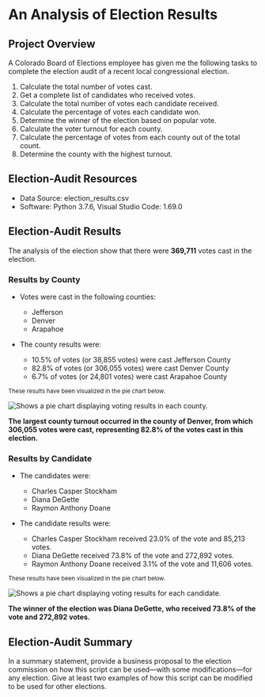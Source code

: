 # An Analysis of Election Results



## Project Overview

A Colorado Board of Elections employee has given me the following tasks to complete the election audit of a recent local congressional election.

1. Calculate the total number of votes cast.
2. Get a complete list of candidates who received votes.
3. Calculate the total number of votes each candidate received.
4. Calculate the percentage of votes each candidate won.
5. Determine the winner of the election based on popular vote.
6. Calculate the voter turnout for each county.
7. Calculate the percentage of votes from each county out of the total count.
8. Determine the county with the highest turnout.



## Election-Audit Resources

- Data Source: election_results.csv
- Software: Python 3.7.6, Visual Studio Code: 1.69.0



## Election-Audit Results

The analysis of the election show that there were **369,711** votes cast in the election.

### Results by County
- Votes were cast in the following counties:
	- Jefferson
	- Denver
	- Arapahoe 
	
- The county results were:
	- 10.5% of votes (or 38,855 votes) were cast Jefferson County
	- 82.8% of votes (or 306,055 votes) were cast Denver County
	- 6.7% of votes (or 24,801 votes) were cast Arapahoe County

<sub>These results have been visualized in the pie chart below.</sub>

<picture>
 <source media="(prefers-color-scheme: light)" srcset="https://github.com/ODaniels852/Election_Analysis/raw/main/Resources/County_Votes_Summary.png">
 <img alt=" Shows a pie chart displaying voting results in each county."/>
</picture> 

**The largest county turnout occurred in the county of Denver, from which 306,055 votes were cast, representing 82.8% of the votes cast in this election.**



### Results by Candidate
- The candidates were:
	- Charles Casper Stockham
	- Diana DeGette
	- Raymon Anthony Doane
	 
- The candidate results were:
	- Charles Casper Stockham received  23.0% of the vote and 85,213 votes.
	- Diana DeGette received  73.8% of the vote and 272,892 votes.
	- Raymon Anthony Doane received  3.1% of the vote and 11,606 votes.

<sub>These results have been visualized in the pie chart below.</sub>

<picture>
 <source media="(prefers-color-scheme: light)" srcset="https://github.com/ODaniels852/Election_Analysis/raw/main/Resources/Candidate_Votes_Summary.png">
 <img alt=" Shows a pie chart displaying voting results for each candidate."/>
</picture> 

**The winner of the election was Diana DeGette, who received 73.8% of the vote and 272,892 votes.**

##  Election-Audit Summary
In a summary statement, provide a business proposal to the election commission on how this script can be used—with some modifications—for any election. Give at least two examples of how this script can be modified to be used for other elections.
